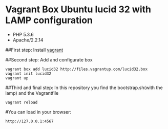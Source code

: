 Vagrant Box Ubuntu lucid 32 with LAMP configuration
===================================================

* PHP 5.3.6
* Apache/2.2.14

##First step: 
Install [vagrant](http://docs.vagrantup.com/v2/installation/index.html) 

##Second step: 
Add and configurate box

```
vagrant box add lucid32 http://files.vagrantup.com/lucid32.box
vagrant init lucid32
vagrant up
```
##Third and final step: 
In this repository you find the bootstrap.sh(with the lamp) and the Vagrantfile

```
vagrant reload
```
#You can load in your browser:

```
http://127.0.0.1:4567
```






